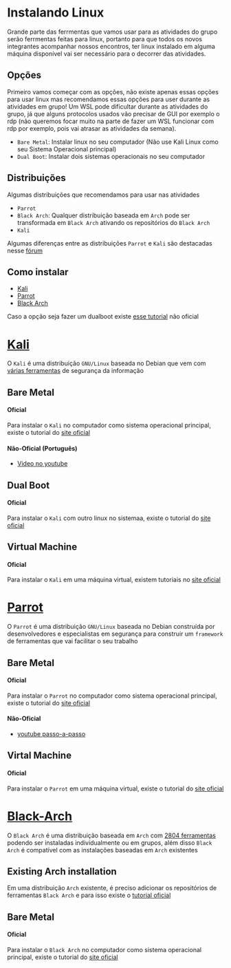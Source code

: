 # Instalando Linux

Grande parte das ferrmentas que vamos usar para as atividades do grupo serão ferrmentas feitas para linux, portanto para que todos os novos integrantes acompanhar nossos encontros, ter linux instalado em alguma máquina disponível vai ser necessário para o decorrer das atividades.

## Opções

Primeiro vamos começar com as opções, não existe apenas essas opções para usar linux mas recomendamos essas opções para user durante as atividades em grupo! Um WSL pode dificultar durante as atividades do grupo, já que alguns protocolos usados vão precisar de GUI por exemplo o rdp (não queremos focar muito na parte de fazer um WSL funcionar com rdp por exemplo, pois vai atrasar as atividades da semana).

- `Bare Metal`: Instalar linux no seu computador (Não use Kali Linux como seu Sistema Operacional principal)
- `Dual Boot`: Instalar dois sistemas operacionais no seu computador

## Distribuições

Algumas distribuições que recomendamos para usar nas atividades

- `Parrot`
- `Black Arch`: Qualquer distribuição baseada em `Arch` pode ser transformada em `Black Arch` ativando os repositórios do `Black Arch`
- `Kali`

Algumas diferenças entre as distribuições `Parrot` e `Kali` são destacadas nesse [fórum](https://plus.diolinux.com.br/t/kali-linux-vs-parrot-os/5100)

## Como instalar

- [Kali](#Kali)
- [Parrot](#Parrot)
- [Black Arch](#Black-Arch)

Caso a opção seja fazer um dualboot existe [esse tutorial](https://www.youtube.com/watch?v=6D6L9Wml1oY) não oficial

# [Kali](https://www.kali.org/)

O `Kali` é uma distribuição `GNU/Linux` baseada no Debian que vem com [várias ferramentas](https://www.kali.org/tools/) de segurança da informação

## Bare Metal

#### Oficial

Para instalar o `Kali` no computador como sistema operacional principal, existe o tutorial do [site oficial](https://www.kali.org/docs/installation/hard-disk-install/)

#### Não-Oficial (Português)

- [Video no youtube](https://www.youtube.com/watch?v=EQqjFIZZQt4)

## Dual Boot

#### Oficial

Para instalar o `Kali` com outro linux no sistemaa, existe o tutorial do [site oficial](https://www.kali.org/docs/installation/dual-boot-kali-with-linux/)

## Virtual Machine

#### Oficial

Para instalar o `Kali` em uma máquina virtual, existem tutoriais no [site oficial](https://www.kali.org/docs/virtualization/)

# [Parrot](https://www.parrotsec.org/)

O `Parrot` é uma distribuição `GNU/Linux` baseada no Debian construída por desenvolvedores e especialistas em segurança para construir um `framework` de ferramentas que vai facilitar o seu trabalho

## Bare Metal

#### Oficial

Para instalar o `Parrot` no computador como sistema operacional principal, existe o tutorial do [site oficial](https://www.parrotsec.org/docs/installation.html)

#### Não-Oficial

- [youtube passo-a-passo](https://www.youtube.com/watch?v=xTuRuIFNrBQ)

## Virtal Machine

#### Oficial

Para instalar o `Parrot` em uma máquina virtual, existe o tutorial do [site oficial](https://www.parrotsec.org/docs/installation.html)

# [Black-Arch](https://www.blackarch.org/)

O `Black Arch` é uma distribuição baseada em `Arch` com [2804 ferramentas](https://www.blackarch.org/tools.html) podendo ser instaladas individualmente ou em grupos, além disso `Black Arch` é compatível com as instalações baseadas em `Arch` existentes

## Existing Arch installation

Em uma distribuição `Arch` existente, é preciso adicionar os repositórios de ferramentas `Black Arch` e para isso existe o [tutorial oficial](https://www.blackarch.org/downloads.html#install-repo)

## Bare Metal

#### Oficial

Para instalar o `Black Arch` no computador como sistema operacional principal, existe o tutorial do [site oficial](https://www.blackarch.org/blackarch-install.html)
